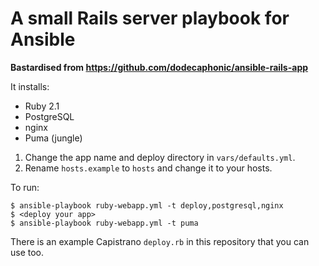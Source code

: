 # A small Rails server playbook for Ansible

**Bastardised from https://github.com/dodecaphonic/ansible-rails-app**

It installs:

- Ruby 2.1
- PostgreSQL
- nginx
- Puma (jungle)

1. Change the app name and deploy directory in <code>vars/defaults.yml</code>.
2. Rename `hosts.example` to `hosts` and change it to your hosts.

To run:

    $ ansible-playbook ruby-webapp.yml -t deploy,postgresql,nginx
    $ <deploy your app>
    $ ansible-playbook ruby-webapp.yml -t puma

There is an example Capistrano `deploy.rb` in this repository that you can use too.

